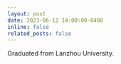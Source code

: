 ```yaml
---
layout: post
date: 2023-06-12 14:00:00-0400
inline: false
related_posts: false
---
```

Graduated from Lanzhou University.
